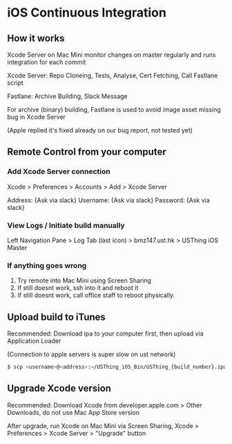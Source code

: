 iOS Continuous Integration
===
## How it works

Xcode Server on Mac Mini monitor changes on master regularly and runs integration for each commit

Xcode Server: Repo Cloneing, Tests, Analyse, Cert Fetching, Call Fastlane script

Fastlane: Archive Building, Slack Message

For archive (binary) building, Fastlane is used to avoid image asset missing bug in Xcode Server

(Apple replied it's fixed already on our bug report, not tested yet)

## Remote Control from your computer

### Add Xcode Server connection

Xcode > Preferences > Accounts > Add > Xcode Server

Address: {Ask via slack}
Username: {Ask via slack}
Password: {Ask via slack}

### View Logs / Initiate build manually

Left Navigation Pane > Log Tab (last icon) > bmz147.ust.hk > USThing iOS Master

### If anything goes wrong

1. Try remote into Mac Mini using Screen Sharing
2. If still doesnt work, ssh into it and reboot it
3. If still doesnt work, call office staff to reboot physically.

## Upload build to iTunes

Recommended: Download ipa to your computer first, then upload via Application Loader

(Connection to apple servers is super slow on ust network)

```sh
$ scp <username>@<address>:~/USThing_iOS_Bin/USThing_{build_number}.ipa ~
```

## Upgrade Xcode version

Recommended: Download Xcode from developer.apple.com > Other Downloads, do not use Mac App Store version

After upgrade, run Xcode on Mac Mini via Screen Sharing, Xcode > Preferences > Xcode Server > "Upgrade" button
